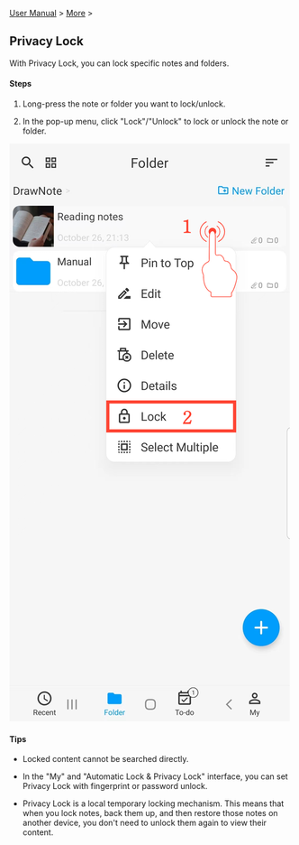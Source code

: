 [User Manual](/dragonnest/drawnote/manual/en) > [More](/dragonnest/drawnote/manual/en/more) >

Privacy Lock
---
With Privacy Lock, you can lock specific notes and folders.

#### Steps

1. Long-press the note or folder you want to lock/unlock.

2. In the pop-up menu, click "Lock"/"Unlock" to lock or unlock the note or folder.

![Privacy Lock](imgs/privacy_lock1.png)

#### Tips
- Locked content cannot be searched directly.

- In the "My" and "Automatic Lock & Privacy Lock" interface, you can set Privacy Lock with fingerprint or password unlock.

- Privacy Lock is a local temporary locking mechanism. This means that when you lock notes, back them up, and then restore those notes on another device, you don't need to unlock them again to view their content.